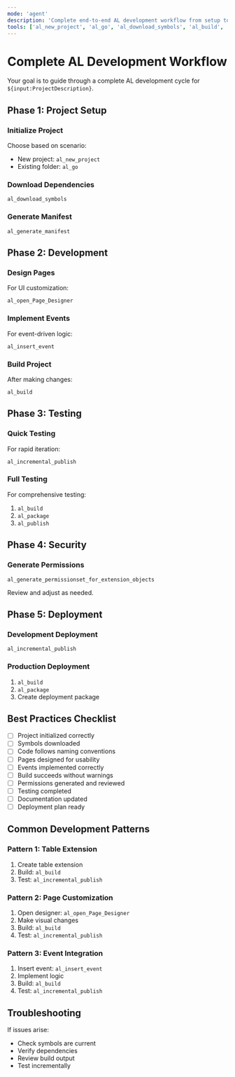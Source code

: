 ```yaml
---
mode: 'agent'
description: 'Complete end-to-end AL development workflow from setup to deployment.'
tools: ['al_new_project', 'al_go', 'al_download_symbols', 'al_build', 'al_package', 'al_publish', 'al_incremental_publish', 'al_open_Page_Designer', 'al_insert_event', 'al_generate_permissionset_for_extension_objects', 'al_generate_manifest']
---
```


# Complete AL Development Workflow

Your goal is to guide through a complete AL development cycle for `${input:ProjectDescription}`.

## Phase 1: Project Setup

### Initialize Project
Choose based on scenario:
- New project: `al_new_project`
- Existing folder: `al_go`

### Download Dependencies
```
al_download_symbols
```

### Generate Manifest
```
al_generate_manifest
```

## Phase 2: Development

### Design Pages
For UI customization:
```
al_open_Page_Designer
```

### Implement Events
For event-driven logic:
```
al_insert_event
```

### Build Project
After making changes:
```
al_build
```

## Phase 3: Testing

### Quick Testing
For rapid iteration:
```
al_incremental_publish
```

### Full Testing
For comprehensive testing:
1. `al_build`
2. `al_package`
3. `al_publish`

## Phase 4: Security

### Generate Permissions
```
al_generate_permissionset_for_extension_objects
```

Review and adjust as needed.

## Phase 5: Deployment

### Development Deployment
```
al_incremental_publish
```

### Production Deployment
1. `al_build`
2. `al_package`
3. Create deployment package

## Best Practices Checklist

- [ ] Project initialized correctly
- [ ] Symbols downloaded
- [ ] Code follows naming conventions
- [ ] Pages designed for usability
- [ ] Events implemented correctly
- [ ] Build succeeds without warnings
- [ ] Permissions generated and reviewed
- [ ] Testing completed
- [ ] Documentation updated
- [ ] Deployment plan ready

## Common Development Patterns

### Pattern 1: Table Extension
1. Create table extension
2. Build: `al_build`
3. Test: `al_incremental_publish`

### Pattern 2: Page Customization
1. Open designer: `al_open_Page_Designer`
2. Make visual changes
3. Build: `al_build`
4. Test: `al_incremental_publish`

### Pattern 3: Event Integration
1. Insert event: `al_insert_event`
2. Implement logic
3. Build: `al_build`
4. Test: `al_incremental_publish`

## Troubleshooting

If issues arise:
- Check symbols are current
- Verify dependencies
- Review build output
- Test incrementally